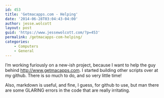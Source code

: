 ```yaml
---
id: 453
title: 'Getmacapps.com - Helping'
date: '2014-06-28T03:04:43-04:00'
author: jesse.wolcott
layout: post
guid: 'https://www.jessewolcott.com/?p=453'
permalink: /getmacapps-com-helping/
categories:
    - Computers
    - General
---
```


I’m working furiously on a new-ish project, because I want to help the guy behind http://www.getmacapps.com. I started building other scripts over at my github. There is so much to do, and so very little time!

Also, markdown is useful, and fine, I guess, for github to use, but man there are some GLARING errors in the code that are really irritating.